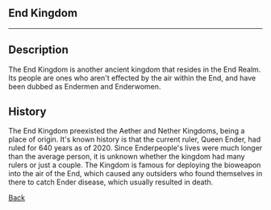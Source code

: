 ## End Kingdom
---
## Description
The End Kingdom is another ancient kingdom that resides in the End Realm. Its people are ones who aren't effected by the air within the End, and have been dubbed as Endermen and Enderwomen.

## History
The End Kingdom preexisted the Aether and Nether Kingdoms, being a place of origin. It's known history is that the current ruler, Queen Ender, had ruled for 640 years as of 2020. Since Enderpeople's lives were much longer than the average person, it is unknown whether the kingdom had many rulers or just a couple. The Kingdom is famous for deploying the bioweapon into the air of the End, which caused any outsiders who found themselves in there to catch Ender disease, which usually resulted in death. 

[Back](https://lemurkolachnik.github.io/Legend-of-Lemur/lore/lore)
